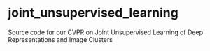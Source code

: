 # joint_unsupervised_learning
Source code for our CVPR on Joint Unsupervised Learning of Deep Representations and Image Clusters
